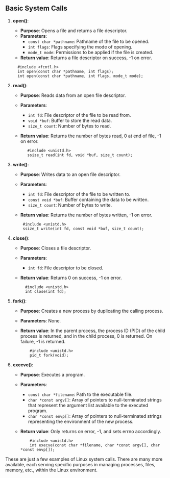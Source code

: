 ## Basic System Calls

1. **open()**:
   - **Purpose**: Opens a file and returns a file descriptor.
   - **Parameters**: 
     - `const char *pathname`: Pathname of the file to be opened.
     - `int flags`: Flags specifying the mode of opening.
     - `mode_t mode`: Permissions to be applied if the file is created.
   - **Return value**: Returns a file descriptor on success, -1 on error.
  
    ```
      #include <fcntl.h>
      int open(const char *pathname, int flags);
      int open(const char *pathname, int flags, mode_t mode);
    ```


2. **read()**:
   - **Purpose**: Reads data from an open file descriptor.
   - **Parameters**: 
     - `int fd`: File descriptor of the file to be read from.
     - `void *buf`: Buffer to store the read data.
     - `size_t count`: Number of bytes to read.
   - **Return value**: Returns the number of bytes read, 0 at end of file, -1 on error.
  
     ```
        #include <unistd.h>
        ssize_t read(int fd, void *buf, size_t count);
     ```
3. **write()**:
   - **Purpose**: Writes data to an open file descriptor.
   - **Parameters**: 
     - `int fd`: File descriptor of the file to be written to.
     - `const void *buf`: Buffer containing the data to be written.
     - `size_t count`: Number of bytes to write.
   - **Return value**: Returns the number of bytes written, -1 on error.
  
     ```
      #include <unistd.h>
      ssize_t write(int fd, const void *buf, size_t count);
     ```


4. **close()**:
   - **Purpose**: Closes a file descriptor.
   - **Parameters**: 
     - `int fd`: File descriptor to be closed.
   - **Return value**: Returns 0 on success, -1 on error.
  
     ```
       #include <unistd.h>
       int close(int fd);
     ```

5. **fork()**:
   - **Purpose**: Creates a new process by duplicating the calling process.
   - **Parameters**: None.
   - **Return value**: In the parent process, the process ID (PID) of the child process is returned, and in the child process, 0 is returned. On failure, -1 is returned.
  
     ```
         #include <unistd.h>
         pid_t fork(void);
     ```


6. **execve()**:
   - **Purpose**: Executes a program.
   - **Parameters**: 
     - `const char *filename`: Path to the executable file.
     - `char *const argv[]`: Array of pointers to null-terminated strings that represent the argument list available to the executed program.
     - `char *const envp[]`: Array of pointers to null-terminated strings representing the environment of the new process.
   - **Return value**: Only returns on error, -1, and sets errno accordingly.
  
     ```
         #include <unistd.h>
         int execve(const char *filename, char *const argv[], char *const envp[]);
     ```


These are just a few examples of Linux system calls. There are many more available, each serving specific purposes in managing processes, files, memory, etc., within the Linux environment.
